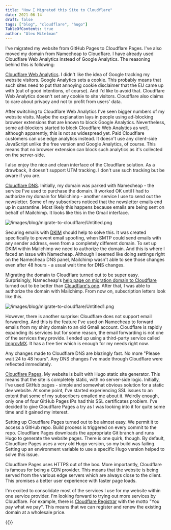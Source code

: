 ```yaml
---
title: "How I Migrated this Site to Cloudflare"
date: 2021-06-14
draft: false
tags: ["blog", "cloudflare", "hugo"]
TableOfContents: true
author: "Alex Mitelman"
---
```


I've migrated my website from GitHub Pages to Cloudflare Pages. I've also moved my domain from Namecheap to Cloudflare. I have already used Cloudflare Web Analytics instead of Google Analytics. The reasoning behind this is following:

[Cloudflare Web Analytics](https://www.cloudflare.com/web-analytics/). I didn't like the idea of Google tracking my website visitors. Google Analytics sets a cookie. This probably means that such sites need to put that annoying cookie disclaimer that the EU came up with (out of good intentions, of course). And I'd like to avoid that. Cloudflare Web Analytics doesn't set any cookie to site visitors. Cloudflare also claims to care about privacy and not to profit from users' data.

After switching to Cloudflare Web Analytics I've seen bigger numbers of my website visits. Maybe the explanation lays in people using ad-blocking browser extensions that are known to block Google Analytics. Nevertheless, some ad-blockers started to block Cloudflare Web Analytics as well, although apparently, this is not as widespread yet. Paid Cloudflare customers can use edge analytics instead. It doesn't use any client-side JavaScript unlike the free version and Google Analytics, of course. This means that no browser extension can block such analytics as it's collected on the server-side.

I also enjoy the nice and clean interface of the Cloudflare solution. As a drawback, it doesn't support UTM tracking. I don't use such tracking but be aware if you are.

[Cloudflare DNS](https://www.cloudflare.com/dns/). Initially, my domain was parked with Namecheap - the service I've used to purchase the domain. It worked OK until I had to authorize my domain for Mailchimp - another service I use to send out the newsletter. Some of my subscribers noticed that the newsletter emails end up in quarantine. Most likely this happens because emails are being sent on behalf of Mailchimp. It looks like this in the Gmail interface.

![/images/blog/migrate-to-cloudflare/Untitled.png](/images/blog/migrate-to-cloudflare/Untitled.png)

Securing emails with [DKIM](https://en.wikipedia.org/wiki/DomainKeys_Identified_Mail) should help to solve this. It was created specifically to prevent email spoofing, when SMTP could send emails with any sender address, even from a completely different domain. To set up DKIM within Mailchimp we need to authorize the domain. And this is where I faced an issue with Namecheap. Although I seemed like doing settings right on the Namecheap DNS panel, Mailchimp wasn't able to see those changes even after 48 hours - a usual wait time for DNS changes.

Migrating the domain to Cloudflare turned out to be super easy. Surprisingly, Namecheap's [help page on migration domain to Cloudflare](https://www.namecheap.com/support/knowledgebase/article.aspx/9607/2210/how-to-set-up-dns-records-for-your-domain-in-cloudflare-account/) turned out to be better than [Cloudflare's one](https://developers.cloudflare.com/registrar/transfer-instructions/namecheap). After that, I was able to authorize the domain with Mailchimp. From now on, subscription letters look like this.

![/images/blog/migrate-to-cloudflare/Untitled1.png](/images/blog/migrate-to-cloudflare/Untitled1.png)

However, there is another surprise: Cloudflare does not support email forwarding. And this is the feature I've used on Namecheap to forward emails from my shiny domain to an old Gmail account. Cloudflare is rapidly expanding its services but for some reason, the email forwarding is not one of the services they provide. I ended up using a third-party service called [ImprovMX](https://improvmx.com/). It has a free tier which is enough for my needs right now.

Any changes made to Cloudflare DNS are blazingly fast. No more "Please wait 24 to 48 hours". Any DNS changes I've made through Cloudflare were reflected immediately.

[Cloudflare Pages](https://pages.cloudflare.com/). My website is built with Hugo static site generator. This means that the site is completely static, with no server-side logic. Initially, I've used GitHub pages  - simple and somewhat obvious solution for a static dev website. At some point, I've started experiencing SSL issues to an extent that some of my subscribers emailed me about it. Weirdly enough, only one of four GitHub Pages IPs had this SSL certificates problem. I've decided to give Cloudflare Pages a try as I was looking into it for quite some time and it gained my interest.

Setting up Cloudflare Pages turned out to be almost easy. We permit it to access a GitHub repo. Build process is triggered on every commit to the repo. Cloudflare Pages downloads the appropriate Git branch and runs Hugo to generate the website pages. There is one quirk, though. By default, Cloudflare Pages uses a very old Hugo version, so my build was failing. Setting up an environment variable to use a specific Hugo version helped to solve this issue.

Cloudflare Pages uses HTTPS out of the box. More importantly, Cloudflare is famous for being a CDN provider. This means that the website is being served from the various edge servers which are always close to the client. This promises a better user experience with faster page loads.

I'm excited to consolidate most of the services I use for my website within one service provider. I'm looking forward to trying out more services by Cloudflare. For example, there is [Cloudflare Registrar](https://www.cloudflare.com/products/registrar/) with the motto "You pay what we pay". This means that we can register and renew the existing domain at a wholesale price.

{{<cc>}}